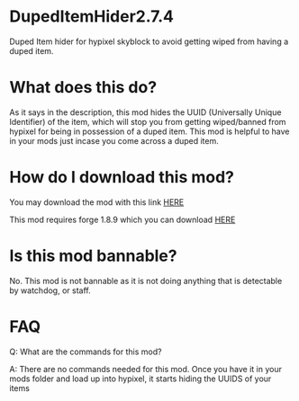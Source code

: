 # DupedItemHider2.7.4
Duped Item hider for hypixel skyblock to avoid getting wiped from having a duped item.

# What does this do?
As it says in the description, this mod hides the UUID (Universally Unique Identifier) of the item, which will stop you from getting wiped/banned from hypixel for being in possession of a duped item. This mod is helpful to have in your mods just incase you come across a duped item.
# How do I download this mod?
You may download the mod with this link [HERE](https://cdn.discordapp.com/attachments/961410966577352734/980218020892921876/DupeHider2.7.4.jar)

This mod requires forge  1.8.9 which you can download [HERE](https://files.minecraftforge.net/net/minecraftforge/forge/index_1.8.9.html)
# Is this mod bannable?
No. This mod is not bannable as it is not doing anything that is detectable by watchdog, or staff.

# FAQ
Q: What are the commands for this mod?

A: There are no commands needed for this mod. Once you have it in your mods folder and load up into hypixel, it starts hiding the UUIDS of your items
